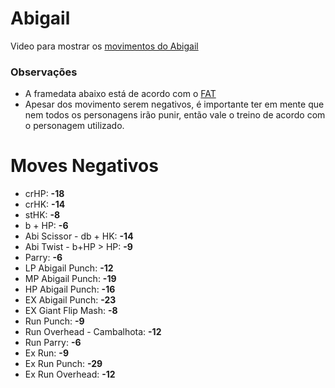 # Abigail
Video para mostrar os [movimentos do Abigail](https://youtu.be/z5wgH-aKwBo) 

### Observações
- A framedata abaixo está de acordo com o [FAT](https://fullmeter.com/fatonline/#/framedata/SFV/Abigail)
- Apesar dos movimento serem negativos, é importante ter em mente que nem todos os personagens irão punir, então vale o treino de acordo com o personagem utilizado.

# Moves Negativos
- crHP: **-18**
- crHK: **-14**
- stHK: **-8**
- b + HP: **-6**
- Abi Scissor - db + HK: **-14**
- Abi Twist - b+HP > HP: **-9**
- Parry: **-6**
- LP Abigail Punch: **-12**
- MP Abigail Punch: **-19**
- HP Abigail Punch: **-16**
- EX Abigail Punch: **-23**
- EX Giant Flip Mash: **-8**
- Run Punch: **-9**
- Run Overhead - Cambalhota: **-12**
- Run Parry: **-6**
- Ex Run: **-9**
- Ex Run Punch: **-29**
- Ex Run Overhead: **-12**